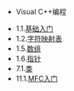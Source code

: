 * Visual C++编程
 - 1.1.[基础入门](1.1.md)
 - 1.2.[字符映射表](1.2.md)
 - 1.5.[数组](1.5.md)
 - 1.6.[指针](1.6.md)
 - 7.1.[类](7.1.md)
 - 11.1.[MFC入门](11.1.md)
